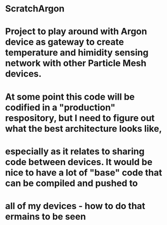 # ScratchArgon
# Project to play around with Argon device as gateway to create temperature and himidity sensing network with other Particle Mesh devices.

# At some point this code will be codified in a "production" respository, but I need to figure out what the best architecture looks like, 
# especially as it relates to sharing code between devices. It would be nice to have a lot of "base" code that can be compiled and pushed to 
# all of my devices - how to do that ermains to be seen